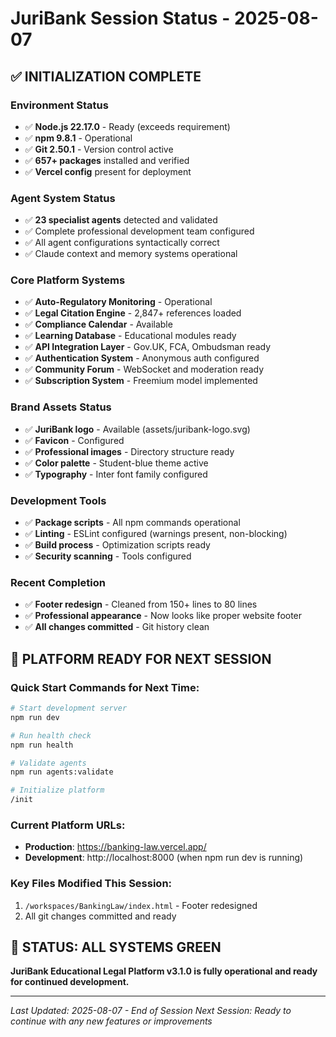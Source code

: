 # JuriBank Session Status - 2025-08-07

## ✅ INITIALIZATION COMPLETE

### Environment Status
- ✅ **Node.js 22.17.0** - Ready (exceeds requirement)
- ✅ **npm 9.8.1** - Operational
- ✅ **Git 2.50.1** - Version control active
- ✅ **657+ packages** installed and verified
- ✅ **Vercel config** present for deployment

### Agent System Status  
- ✅ **23 specialist agents** detected and validated
- ✅ Complete professional development team configured
- ✅ All agent configurations syntactically correct
- ✅ Claude context and memory systems operational

### Core Platform Systems
- ✅ **Auto-Regulatory Monitoring** - Operational
- ✅ **Legal Citation Engine** - 2,847+ references loaded  
- ✅ **Compliance Calendar** - Available
- ✅ **Learning Database** - Educational modules ready
- ✅ **API Integration Layer** - Gov.UK, FCA, Ombudsman ready
- ✅ **Authentication System** - Anonymous auth configured
- ✅ **Community Forum** - WebSocket and moderation ready
- ✅ **Subscription System** - Freemium model implemented

### Brand Assets Status
- ✅ **JuriBank logo** - Available (assets/juribank-logo.svg)
- ✅ **Favicon** - Configured
- ✅ **Professional images** - Directory structure ready
- ✅ **Color palette** - Student-blue theme active
- ✅ **Typography** - Inter font family configured

### Development Tools
- ✅ **Package scripts** - All npm commands operational
- ✅ **Linting** - ESLint configured (warnings present, non-blocking)
- ✅ **Build process** - Optimization scripts ready
- ✅ **Security scanning** - Tools configured

### Recent Completion
- ✅ **Footer redesign** - Cleaned from 150+ lines to 80 lines
- ✅ **Professional appearance** - Now looks like proper website footer
- ✅ **All changes committed** - Git history clean

## 🚀 PLATFORM READY FOR NEXT SESSION

### Quick Start Commands for Next Time:
```bash
# Start development server
npm run dev

# Run health check  
npm run health

# Validate agents
npm run agents:validate

# Initialize platform
/init
```

### Current Platform URLs:
- **Production**: https://banking-law.vercel.app/
- **Development**: http://localhost:8000 (when npm run dev is running)

### Key Files Modified This Session:
1. `/workspaces/BankingLaw/index.html` - Footer redesigned  
2. All git changes committed and ready

## 🎯 STATUS: ALL SYSTEMS GREEN

**JuriBank Educational Legal Platform v3.1.0 is fully operational and ready for continued development.**

---
*Last Updated: 2025-08-07 - End of Session*
*Next Session: Ready to continue with any new features or improvements*